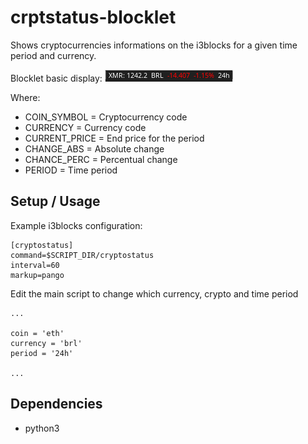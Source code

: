 # crptstatus-blocklet

Shows cryptocurrencies informations on the i3blocks for a given time period and currency. 

Blocklet basic display:
![](cryptostatus.png)

Where:
- COIN_SYMBOL   = Cryptocurrency code
- CURRENCY      = Currency code
- CURRENT_PRICE = End price for the period
- CHANGE_ABS    = Absolute change 
- CHANCE_PERC   = Percentual change 
- PERIOD        = Time period 


## Setup / Usage

Example i3blocks configuration:

```
[cryptostatus]
command=$SCRIPT_DIR/cryptostatus
interval=60
markup=pango
```

Edit the main script to change which currency, crypto and time period  

```
...

coin = 'eth'
currency = 'brl'
period = '24h'

...
```

## Dependencies

- python3
